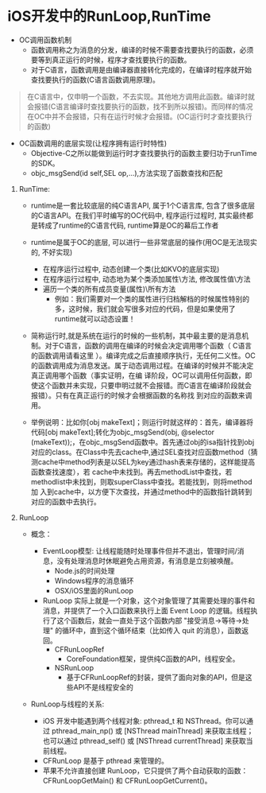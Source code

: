 # iOS开发中的RunLoop,RunTime

- OC调用函数机制
	- 函数调用称之为消息的分发，编译的时候不需要查找要执行的函数，必须要等到真正运行的时候，程序才查找要执行的函数。
	- 对于C语言，函数调用是由编译器直接转化完成的，在编译时程序就开始查找要执行的函数(C语言函数调用原理)。

 > 在C语言中，仅申明一个函数，不去实现。其他地方调用此函数。编译时就会报错(C语言编译时查找要执行的函数，找不到所以报错)。而同样的情况在OC中并不会报错，只有在运行时候才会报错。(OC运行时才查找要执行的函数)

- OC函数调用的底层实现(让程序拥有运行时特性)
	- Objective-C之所以能做到运行时才查找要执行的函数主要归功于runTime的SDK。
	- objc_msgSend(id self,SEL op,...),方法实现了函数查找和匹配

1. RunTime:
	- runtime是一套比较底层的纯C语言API, 属于1个C语言库, 包含了很多底层的C语言API。在我们平时编写的OC代码中, 程序运行过程时, 其实最终都是转成了runtime的C语言代码, runtime算是OC的幕后工作者

	- runtime是属于OC的底层, 可以进行一些非常底层的操作(用OC是无法现实的, 不好实现)
		- 在程序运行过程中, 动态创建一个类(比如KVO的底层实现)
		- 在程序运行过程中, 动态地为某个类添加属性\方法, 修改属性值\方法
		- 遍历一个类的所有成员变量(属性)\所有方法 
			- 例如：我们需要对一个类的属性进行归档解档的时候属性特别的多，这时候，我们就会写很多对应的代码，但是如果使用了runtime就可以动态设置！ 

	- 简称运行时,就是系统在运行的时候的一些机制，其中最主要的是消息机制。对于C语言，函数的调用在编译的时候会决定调用哪个函数（ C语言的函数调用请看这里 ）。编译完成之后直接顺序执行，无任何二义性。OC的函数调用成为消息发送。属于动态调用过程。在编译的时候并不能决定真正调用哪个函数（事实证明，在编 译阶段，OC可以调用任何函数，即使这个函数并未实现，只要申明过就不会报错。而C语言在编译阶段就会报错）。只有在真正运行的时候才会根据函数的名称找 到对应的函数来调用。

	- 举例说明：比如你[obj makeText]；则运行时就这样的：首先，编译器将代码[obj makeText];转化为objc_msgSend(obj, @selector (makeText));，在objc_msgSend函数中。首先通过obj的isa指针找到obj对应的class。在Class中先去cache中,通过SEL查找对应函数method（猜测cache中method列表是以SEL为key通过hash表来存储的，这样能提高函数查找速度），若 cache中未找到。再去methodList中查找，若methodlist中未找到，则取superClass中查找。若能找到，则将method加 入到cache中，以方便下次查找，并通过method中的函数指针跳转到对应的函数中去执行。

2. RunLoop
	- 概念：
		- EventLoop模型: 让线程能随时处理事件但并不退出，管理时间/消息，没有处理消息时休眠避免占用资源，有消息是立刻被唤醒。
		 	- Node.js的时间处理
		 	- Windows程序的消息循环
		 	- OSX/iOS里面的RunLoop
		- RunLoop 实际上就是一个对象，这个对象管理了其需要处理的事件和消息，并提供了一个入口函数来执行上面 Event Loop 的逻辑。线程执行了这个函数后，就会一直处于这个函数内部 "接受消息->等待->处理" 的循环中，直到这个循环结束（比如传入 quit 的消息），函数返回。
			- CFRunLoopRef
				- CoreFoundation框架，提供纯C函数的API，线程安全。
			- NSRunLoop
				- 基于CFRunLoopRef的封装，提供了面向对象的API，但是这些API不是线程安全的

	- RunLoop与线程的关系:
		- iOS 开发中能遇到两个线程对象: pthread_t 和 NSThread。你可以通过 pthread_main_np() 或 [NSThread mainThread] 来获取主线程；也可以通过 pthread_self() 或 [NSThread currentThread] 来获取当前线程。
		- CFRunLoop 是基于 pthread 来管理的。
		- 苹果不允许直接创建 RunLoop，它只提供了两个自动获取的函数：CFRunLoopGetMain() 和 CFRunLoopGetCurrent()。
